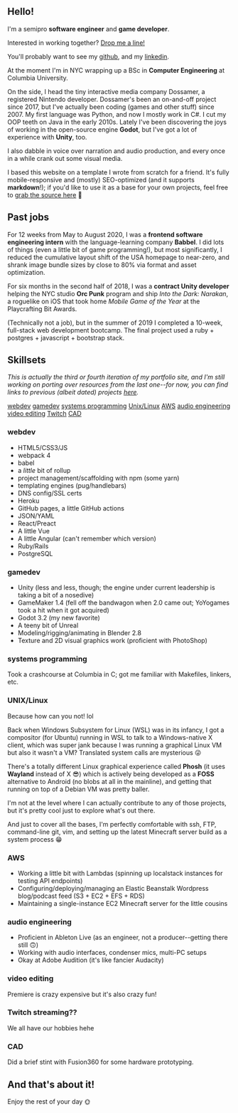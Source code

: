 <span class="section-marker" id="top"></span>

## Hello!

I'm a semipro **software engineer** and **game developer**. 

Interested in working together? [Drop me a line!](alex@dossamer.io)

You'll probably want to see my [github](https://github.com/rcoppy), and my [linkedin](https://www.linkedin.com/in/alexruppcoppi/).

At the moment I'm in NYC wrapping up a BSc in **Computer Engineering** at Columbia University.

On the side, I head the tiny interactive media company Dossamer, a registered Nintendo developer. Dossamer's been an on-and-off project since 2017, but I've actually been coding (games and other stuff) since 2007. My first language was Python, and now I mostly work in C#. I cut my OOP teeth on Java in the early 2010s. Lately I've been discovering the joys of working in the open-source engine **Godot**, but I've got a lot of experience with **Unity**, too.

I also dabble in voice over narration and audio production, and every once in a while crank out some visual media.

I based this website on a template I wrote from scratch for a friend. It's fully mobile-responsive and (mostly) SEO-optimized (and it supports **markdown**!); if you'd like to use it as a base for your own projects, feel free to [grab the source here](https://github.com/rcoppy/pug-portfolio) 🙂

<span class="section-marker" id="career"></span>

## Past jobs

For 12 weeks from May to August 2020, I was a **frontend software engineering intern** with the language-learning company **Babbel**. I did lots of things (even a little bit of game programming!), but most significantly, I reduced the cumulative layout shift of the USA homepage to near-zero, and shrank image bundle sizes by close to 80% via format and asset optimization. 

For six months in the second half of 2018, I was a **contract Unity developer** helping the NYC studio **Orc Punk** program and ship *Into the Dark: Narakan*, a roguelike on iOS that took home *Mobile Game of the Year* at the Playcrafting Bit Awards.

(Technically not a job), but in the summer of 2019 I completed a 10-week, full-stack web development bootcamp. The final project used a ruby + postgres + javascript + bootstrap stack.

<span class="section-marker" id="skills"></span>

## Skillsets

*This is actually the third or fourth iteration of my portfolio site, and I'm still working on porting over resources from the last one--for now, you can find links to previous (albeit dated) projects [here](https://alexruppcoppi.com/).*

<div class="link-collection">
    <a href="#webdev">webdev</a>
    <a href="#gamedev">gamedev</a>
    <a href="#systems-programming">systems programming</a>
    <a href="#unix-linux">Unix/Linux</a>
    <a href="#aws">AWS</a>
    <a href="#audio-engineering">audio engineering</a>
    <a href="#video-editing">video editing</a>
    <a href="#twitch-streaming">Twitch</a>
    <a href="#cad">CAD</a>
</div>

<span class="section-marker" id="webdev"></span>

### webdev 
- HTML5/CSS3/JS
- webpack 4
- babel
- a *little* bit of rollup
- project management/scaffolding with npm (some yarn)
- templating engines (pug/handlebars)
- DNS config/SSL certs
- Heroku
- GitHub pages, a little GitHub actions
- JSON/YAML
- React/Preact
- A little Vue
- A little Angular (can't remember which version)
- Ruby/Rails
- PostgreSQL

<span class="section-marker" id="gamedev"></span>

### gamedev
- Unity (less and less, though; the engine under current leadership is taking a bit of a nosedive)
- GameMaker 1.4 (fell off the bandwagon when 2.0 came out; YoYogames took a hit when it got acquired)
- Godot 3.2 (my new favorite)
- A teeny bit of Unreal 
- Modeling/rigging/animating in Blender 2.8
- Texture and 2D visual graphics work (proficient with PhotoShop)

<span class="section-marker" id="systems-programming"></span>

### systems programming
Took a crashcourse at Columbia in C; got me familiar with Makefiles, linkers, etc. 

<span class="section-marker" id="unix-linux"></span>

### UNIX/Linux
Because how can you not! lol

Back when Windows Subsystem for Linux (WSL) was in its infancy, I got a compositor (for Ubuntu) running in WSL to talk to a Windows-native X client, which was super jank because I was running a graphical Linux VM but also it wasn't a VM? Translated system calls are mysterious 😜

There's a totally different Linux graphical experience called **Phosh** (it uses **Wayland** instead of X 😎) which is actively being developed as a **FOSS** alternative to Android (no blobs at all in the mainline), and getting that running on top of a Debian VM was pretty baller. 

I'm not at the level where I can actually contribute to any of those projects, but it's pretty cool just to explore what's out there. 

And just to cover all the bases, I'm perfectly comfortable with ssh, FTP, command-line git, vim, and setting up the latest Minecraft server build as a system process 😁

<span class="section-marker" id="aws"></span>

### AWS
- Working a little bit with Lambdas (spinning up localstack instances for testing API endpoints)
- Configuring/deploying/managing an Elastic Beanstalk Wordpress blog/podcast feed (S3 + EC2 + EFS + RDS)
- Maintaining a single-instance EC2 Minecraft server for the little cousins

<span class="section-marker" id="audio-engineering"></span>

### audio engineering
- Proficient in Ableton Live (as an engineer, not a producer--getting there still 🙃)
- Working with audio interfaces, condenser mics, multi-PC setups
- Okay at Adobe Audition (it's like fancier Audacity)

<span class="section-marker" id="video-editing"></span>

### video editing
Premiere is crazy expensive but it's also crazy fun! 

<span class="section-marker" id="twitch-streaming"></span>

### Twitch streaming??
We all have our hobbies hehe 

<span class="section-marker" id="cad"></span>

### CAD 
Did a brief stint with Fusion360 for some hardware prototyping. 


## And that's about it!

Enjoy the rest of your day 🌞
